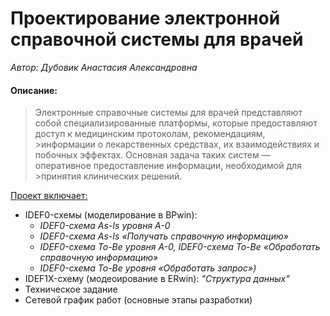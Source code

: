 # Проектирование электронной справочной системы для врачей  
_Автор: Дубовик Анастасия Александровна_
  
#### Описание:
>Электронные справочные системы для врачей представляют собой специализированные платформы, которые предоставляют доступ к медицинским протоколам, рекомендациям, >информации о лекарственных средствах, их взаимодействиях и побочных эффектах. Основная задача таких систем — оперативное предоставление информации, необходимой для >принятия клинических решений.  
  
<u>Проект включает:</u>
- IDEF0-схемы (моделирование в BPwin):
    - _IDEF0-схема As-Is уровня A-0_
    - _IDEF0-схема As-Is «Получать справочную информацию»_
    - _IDEF0-схема To-Be уровня A-0, IDEF0-схема To-Be «Обработать справочную информацию»_
    - _IDEF0-схема To-Be уровня «Обработать запрос»)_
- IDEF1X-схему (модеоирование в ERwin): _"Структура данных"_
- Техническое задание
- Сетевой график работ (основные этапы разработки)
